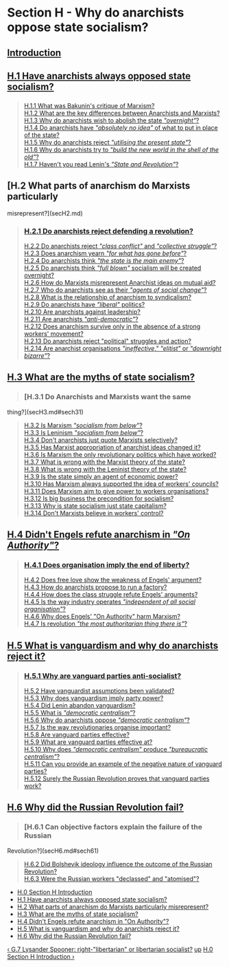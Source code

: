 # Section H - Why do anarchists oppose state socialism?

##

## [Introduction](secHint.md)

##

## [H.1 Have anarchists always opposed state socialism?](secH1.md)

###

> [H.1.1 What was Bakunin's critique of Marxism?](secH1.md#sech11)  
>  [H.1.2 What are the key differences between Anarchists and Marxists?
](secH1.md#sech12)  
>  [H.1.3 Why do anarchists wish to abolish the state
_"overnight"_?](secH1.md#sech13)  
>  [H.1.4 Do anarchists have _"absolutely no idea"_ of what to put in place of
the state?](secH1.md#sech14)  
>  [H.1.5 Why do anarchists reject _"utilising the present
state"_?](secH1.md#sech15)  
>  [H.1.6 Why do anarchists try to _"build the new world in the shell of the
old"_?](secH1.md#sech16)  
>  [H.1.7 Haven't you read Lenin's _"State and
Revolution"_?](secH1.md#sech17)

## [H.2 What parts of anarchism do Marxists particularly
misrepresent?](secH2.md)

> ### [H.2.1 Do anarchists reject defending a revolution?](secH2.md#sech21)  
>  [H.2.2 Do anarchists reject _"class conflict"_ and _"collective
struggle"_?](secH2.md#sech22)  
>  [H.2.3 Does anarchism yearn _"for what has gone
before"_?](secH2.md#sech23)  
>  [H.2.4 Do anarchists think _"the state is the main
enemy"_?](secH2.md#sech24)  
>  [H.2.5 Do anarchists think _"full blown"_ socialism will be created
overnight?](secH2.md#sech25)  
>  [H.2.6 How do Marxists misrepresent Anarchist ideas on mutual
aid?](secH2.md#sech26)  
>  [H.2.7 Who do anarchists see as their _"agents of social
change"_?](secH2.md#sech27)  
>  [H.2.8 What is the relationship of anarchism to
syndicalism?](secH2.md#sech28)  
>  [H.2.9 Do anarchists have _"liberal"_ politics?](secH2.md#sech29)  
>  [H.2.10 Are anarchists against leadership? ](secH2.md#sech210)  
>  [H.2.11 Are anarchists _"anti-democratic"_?](secH2.md#sech211)  
>  [H.2.12 Does anarchism survive only in the absence of a strong workers'
movement?](secH2.md#sech212)  
>  [H.2.13 Do anarchists reject "political" struggles and
action?](secH2.md#sech213)  
>  [H.2.14 Are anarchist organisations _"ineffective," "elitist"_ or
_"downright bizarre"_?](secH2.md#sech214)

## [H.3 What are the myths of state socialism?](secH3.md)

> ### [H.3.1 Do Anarchists and Marxists want the same
thing?](secH3.md#sech31)  
>  [H.3.2 Is Marxism _"socialism from below"_?](secH3.md#sech32)  
>  [H.3.3 Is Leninism _"socialism from below"_?](secH3.md#sech33)  
>  [H.3.4 Don't anarchists just quote Marxists
selectively?](secH3.md#sech34)  
>  [H.3.5 Has Marxist appropriation of anarchist ideas changed
it?](secH3.md#sech35)  
>  [H.3.6 Is Marxism the only revolutionary politics which have
worked?](secH3.md#sech36)  
>  [H.3.7 What is wrong with the Marxist theory of the
state?](secH3.md#sech37)  
>  [H.3.8 What is wrong with the Leninist theory of the
state?](secH3.md#sech38)  
>  [H.3.9 Is the state simply an agent of economic power?](secH3.md#sech39)  
>  [H.3.10 Has Marxism always supported the idea of workers'
councils?](secH3.md#sech310)  
>  [H.3.11 Does Marxism aim to give power to workers
organisations?](secH3.md#sech311)  
>  [H.3.12 Is big business the precondition for
socialism?](secH3.md#sech312)  
>  [H.3.13 Why is state socialism just state capitalism?](secH3.md#sech313)  
>  [H.3.14 Don't Marxists believe in workers' control?](secH3.md#sech314)

## [H.4 Didn't Engels refute anarchism in _"On Authority"_?](secH4.md)

> ### [H.4.1 Does organisation imply the end of liberty? ](secH4.md#sech41)  
>  [H.4.2 Does free love show the weakness of Engels'
argument?](secH4.md#sech42)  
>  [H.4.3 How do anarchists propose to run a factory? ](secH4.md#sech43)  
>  [H.4.4 How does the class struggle refute Engels'
arguments?](secH4.md#sech44)  
>  [H.4.5 Is the way industry operates _"independent of all social
organisation"_?](secH4.md#sech45)  
>  [H.4.6 Why does Engels' "On Authority" harm Marxism?](secH4.md#sech46)  
>  [H.4.7 Is revolution _"the most authoritarian thing there
is"_?](secH4.md#sech47)

## [H.5 What is vanguardism and why do anarchists reject it?](secH5.md)

> ### [H.5.1 Why are vanguard parties anti-socialist?](secH5.md#sech51)  
>  [H.5.2 Have vanguardist assumptions been validated?](secH5.md#sech52)  
>  [H.5.3 Why does vanguardism imply party power?](secH5.md#sech53)  
>  [H.5.4 Did Lenin abandon vanguardism?](secH5.md#sech54)  
>  [H.5.5 What is _"democratic centralism"_?](secH5.md#sech55)  
>  [H.5.6 Why do anarchists oppose _"democratic
centralism"_?](secH5.md#sech56)  
>  [H.5.7 Is the way revolutionaries organise important?](secH5.md#sech57)  
>  [H.5.8 Are vanguard parties effective?](secH5.md#sech58)  
>  [H.5.9 What are vanguard parties effective at?](secH5.md#sech59)  
>  [H.5.10 Why does _"democratic centralism"_ produce _"bureaucratic
centralism"_?](secH5.md#sech510)  
>  [H.5.11 Can you provide an example of the negative nature of vanguard
parties?](secH5.md#sech511)  
>  [H.5.12 Surely the Russian Revolution proves that vanguard parties
work?](secH5.md#sech512)

## [H.6 Why did the Russian Revolution fail?](secH6.md)

> ### [H.6.1 Can objective factors explain the failure of the Russian
Revolution?](secH6.md#sech61)  
>  [H.6.2 Did Bolshevik ideology influence the outcome of the Russian
Revolution?](secH6.md#sech62)  
>  [H.6.3 Were the Russian workers "declassed" and
"atomised"?](secH6.md#sech63)

  * [H.0 Section H Introduction](secHint.md)
  * [H.1 Have anarchists always opposed state socialism?](secH1.md)
  * [H.2 What parts of anarchism do Marxists particularly misrepresent?](secH2.md)
  * [H.3 What are the myths of state socialism?](secH3.md)
  * [H.4 Didn't Engels refute anarchism in "On Authority"?](secH4.md)
  * [H.5 What is vanguardism and why do anarchists reject it?](secH5.md)
  * [H.6 Why did the Russian Revolution fail?](secH6.md)

[‹ G.7 Lysander Spooner: right-"libertarian" or libertarian
socialist?](secG7.md "Go to previous page" ) [up](index.md "Go to parent
page" ) [H.0 Section H Introduction ›](secHint.md "Go to next page" )

